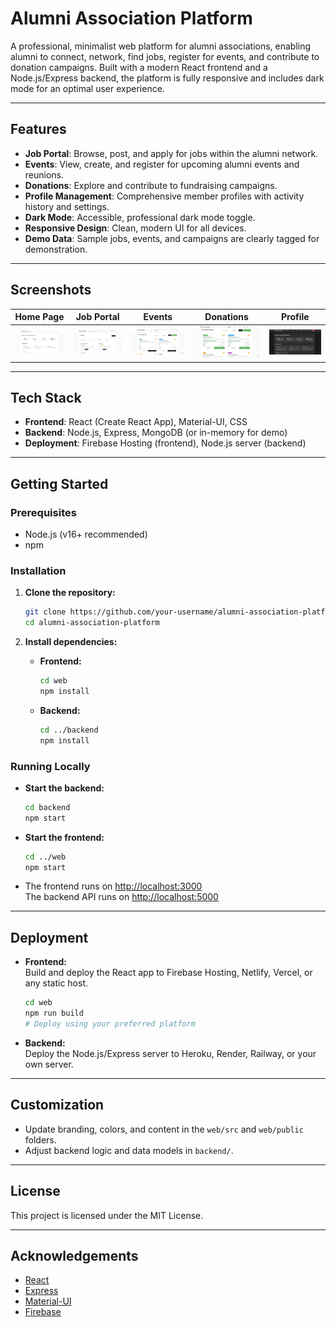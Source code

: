 # Alumni Association Platform

A professional, minimalist web platform for alumni associations, enabling alumni to connect, network, find jobs, register for events, and contribute to donation campaigns. Built with a modern React frontend and a Node.js/Express backend, the platform is fully responsive and includes dark mode for an optimal user experience.

---

## Features

- **Job Portal**: Browse, post, and apply for jobs within the alumni network.
- **Events**: View, create, and register for upcoming alumni events and reunions.
- **Donations**: Explore and contribute to fundraising campaigns.
- **Profile Management**: Comprehensive member profiles with activity history and settings.
- **Dark Mode**: Accessible, professional dark mode toggle.
- **Responsive Design**: Clean, modern UI for all devices.
- **Demo Data**: Sample jobs, events, and campaigns are clearly tagged for demonstration.

---

## Screenshots

| Home Page | Job Portal | Events | Donations | Profile |
|-----------|------------|--------|-----------|---------|
| ![Home](public/screenshot-1.png) | ![Jobs](public/screenshot-2.png) | ![Events](public/screenshot-3.png) | ![Donations](public/screenshot-4.png) | ![Profile](public/screenshot-5.png) |

---

## Tech Stack

- **Frontend**: React (Create React App), Material-UI, CSS
- **Backend**: Node.js, Express, MongoDB (or in-memory for demo)
- **Deployment**: Firebase Hosting (frontend), Node.js server (backend)

---

## Getting Started

### Prerequisites

- Node.js (v16+ recommended)
- npm

### Installation

1. **Clone the repository:**
   ```sh
   git clone https://github.com/your-username/alumni-association-platform.git
   cd alumni-association-platform
   ```

2. **Install dependencies:**

   - **Frontend:**
     ```sh
     cd web
     npm install
     ```

   - **Backend:**
     ```sh
     cd ../backend
     npm install
     ```

### Running Locally

- **Start the backend:**
  ```sh
  cd backend
  npm start
  ```

- **Start the frontend:**
  ```sh
  cd ../web
  npm start
  ```

- The frontend runs on [http://localhost:3000](http://localhost:3000)  
  The backend API runs on [http://localhost:5000](http://localhost:5000)

---

## Deployment

- **Frontend:**  
  Build and deploy the React app to Firebase Hosting, Netlify, Vercel, or any static host.
  ```sh
  cd web
  npm run build
  # Deploy using your preferred platform
  ```

- **Backend:**  
  Deploy the Node.js/Express server to Heroku, Render, Railway, or your own server.

---

## Customization

- Update branding, colors, and content in the `web/src` and `web/public` folders.
- Adjust backend logic and data models in `backend/`.

---

## License

This project is licensed under the MIT License.

---

## Acknowledgements

- [React](https://reactjs.org/)
- [Express](https://expressjs.com/)
- [Material-UI](https://mui.com/)
- [Firebase](https://firebase.google.com/) 